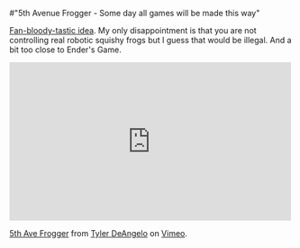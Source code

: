 #"5th Avenue Frogger - Some day all games will be made this way"

<a href="http://5thavefrogger.com/">Fan-bloody-tastic idea</a>. My only disappointment is that you are not controlling real robotic squishy frogs but I guess that would be illegal. And a bit too close to Ender's Game.

<iframe src="http://player.vimeo.com/video/40653482?title=0&amp;byline=0&amp;portrait=0" width="500" height="281" frameborder="0" webkitAllowFullScreen mozallowfullscreen allowFullScreen></iframe> <p><a href="http://vimeo.com/40653482">5th Ave Frogger</a> from <a href="http://vimeo.com/workvideos">Tyler DeAngelo</a> on <a href="http://vimeo.com">Vimeo</a>.</p>
